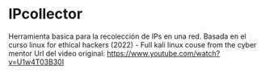 # IPcollector
Herramienta basica para la recolección de IPs en una red.
Basada en el curso linux for ethical hackers (2022) - Full kali linux couse from the cyber mentor
Url del video original: https://www.youtube.com/watch?v=U1w4T03B30I

